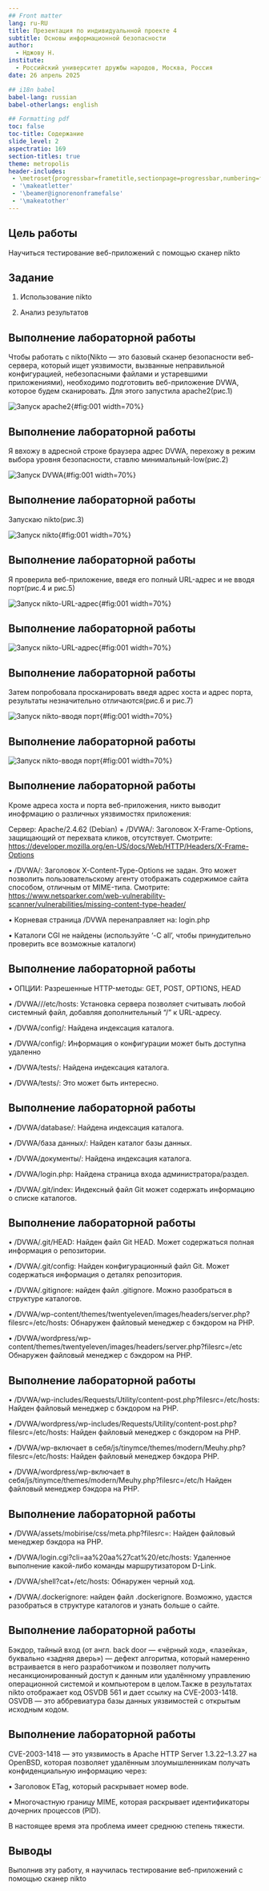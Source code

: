 ```yaml
---
## Front matter
lang: ru-RU
title: Презентация по индивидуальнной проекте 4
subtitle: Основы информационной безопасности
author:
  - Нджову Н.
institute:
  - Российский университет дружбы народов, Москва, Россия
date: 26 апрель 2025

## i18n babel
babel-lang: russian
babel-otherlangs: english

## Formatting pdf
toc: false
toc-title: Содержание
slide_level: 2
aspectratio: 169
section-titles: true
theme: metropolis
header-includes:
 - \metroset{progressbar=frametitle,sectionpage=progressbar,numbering=fraction}
 - '\makeatletter'
 - '\beamer@ignorenonframefalse'
 - '\makeatother'
---
```


## Цель работы

Научиться тестирование веб-приложений с помощью сканер nikto

## Задание

1. Использование nikto

2. Анализ результатов

## Выполнение лабораторной работы

Чтобы работать с nikto(Nikto — это базовый сканер безопасности веб-сервера, который ищет уязвимости, вызванные неправильной конфигурацией, небезопасными файлами и устаревшими приложениями), необходимо подготовить веб-приложение DVWA, которое будем сканировать. Для этого запустила apache2(рис.1)

![Запуск apache2](image/Untitled1.png){#fig:001 width=70%}

## Выполнение лабораторной работы

Я ввхожу в адресной строке браузера адрес DVWA, перехожу в режим выбора уровня безопасности, ставлю минимальный-low(рис.2)

![Запуск DVWA](image/Untitled2.png){#fig:001 width=70%}

## Выполнение лабораторной работы

Запускаю nikto(рис.3)

![Запуск nikto](image/Untitled3.png){#fig:001 width=70%}

## Выполнение лабораторной работы

Я проверила веб-приложение, введя его полный URL-адрес и не вводя порт(рис.4 и рис.5)

![Запуск nikto-URL-адрес](image/Untitled4.png){#fig:001 width=70%}

## Выполнение лабораторной работы

![Запуск nikto-URL-адрес](image/Untitled4a.png){#fig:001 width=70%}

## Выполнение лабораторной работы

Затем попробовала просканировать введя адрес хоста и адрес порта, результаты незначительно отличаются(рис.6 и рис.7)

![Запуск nikto-вводя порт](image/Untitled5.png){#fig:001 width=70%}

## Выполнение лабораторной работы

![Запуск nikto-вводя порт](image/Untitled5a.png){#fig:001 width=70%}

## Выполнение лабораторной работы

Кроме адреса хоста и порта веб-приложения, никто выводит инофрмацию о различных уязвимостях приложения:

Сервер: Apache/2.4.62 (Debian) + /DVWA/: Заголовок X-Frame-Options, защищающий от перехвата кликов, отсутствует. Смотрите: https://developer.mozilla.org/en-US/docs/Web/HTTP/Headers/X-Frame-Options

• /DVWA/: Заголовок X-Content-Type-Options не задан. Это может позволить пользовательскому агенту отображать содержимое сайта способом, отличным от MIME-типа. Смотрите: https://www.netsparker.com/web-vulnerability-scanner/vulnerabilities/missing-content-type-header/

• Корневая страница /DVWA перенаправляет на: login.php

• Каталоги CGI не найдены (используйте ‘-C all’, чтобы принудительно проверить все возможные каталоги)

## Выполнение лабораторной работы

• ОПЦИИ: Разрешенные HTTP-методы: GET, POST, OPTIONS, HEAD

• /DVWA///etc/hosts: Установка сервера позволяет считывать любой системный файл, добавляя дополнительный “/” к URL-адресу.

• /DVWA/config/: Найдена индексация каталога.

• /DVWA/config/: Информация о конфигурации может быть доступна удаленно

• /DVWA/tests/: Найдена индексация каталога.

• /DVWA/tests/: Это может быть интересно.

## Выполнение лабораторной работы

• /DVWA/database/: Найдена индексация каталога.

• /DVWA/база данных/: Найден каталог базы данных.

• /DVWA/документы/: Найдена индексация каталога.

• /DVWA/login.php: Найдена страница входа администратора/раздел.

• /DVWA/.git/index: Индексный файл Git может содержать информацию о списке каталогов.

## Выполнение лабораторной работы

• /DVWA/.git/HEAD: Найден файл Git HEAD. Может содержаться полная информация о репозитории.

• /DVWA/.git/config: Найден конфигурационный файл Git. Может содержаться информация о деталях репозитория.

• /DVWA/.gitignore: найден файл .gitignore. Можно разобраться в структуре каталогов.

• /DVWA/wp-content/themes/twentyeleven/images/headers/server.php?filesrc=/etc/hosts: Обнаружен файловый менеджер с бэкдором на PHP.

• /DVWA/wordpress/wp-content/themes/twentyeleven/images/headers/server.php?filesrc=/etc Обнаружен файловый менеджер с бэкдором на PHP.

## Выполнение лабораторной работы

• /DVWA/wp-includes/Requests/Utility/content-post.php?filesrc=/etc/hosts: Найден файловый менеджер с бэкдором на PHP.

• /DVWA/wordpress/wp-includes/Requests/Utility/content-post.php?filesrc=/etc/hosts: Найден файловый менеджер с бэкдором на PHP.

• /DVWA/wp-включает в себя/js/tinymce/themes/modern/Meuhy.php?filesrc=/etc/hosts: Найден файловый менеджер бэкдора PHP.

• /DVWA/wordpress/wp-включает в себя/js/tinymce/themes/modern/Meuhy.php?filesrc=/etc/h Найден файловый менеджер бэкдора на PHP.

## Выполнение лабораторной работы

• /DVWA/assets/mobirise/css/meta.php?filesrc=: Найден файловый менеджер бэкдора на PHP.

• /DVWA/login.cgi?cli=aa%20aa%27cat%20/etc/hosts: Удаленное выполнение какой-либо команды маршрутизатором D-Link.

• /DVWA/shell?cat+/etc/hosts: Обнаружен черный ход.

• /DVWA/.dockerignore: найден файл .dockerignore. Возможно, удастся разобраться в структуре каталогов и узнать больше о сайте.

## Выполнение лабораторной работы

Бэкдор, тайный вход (от англ. back door — «чёрный ход», «лазейка», буквально «задняя дверь») — дефект алгоритма, который намеренно встраивается в него разработчиком и позволяет получить несанкционированный доступ к данным или удалённому управлению операционной системой и компьютером в целом.Также в результатах nikto отображает код OSVDB 561 и дает ссылку на CVE-2003-1418. OSVDB — это аббревиатура базы данных уязвимостей с открытым
исходным кодом.

## Выполнение лабораторной работы

CVE-2003-1418 — это уязвимость в Apache HTTP Server 1.3.22–1.3.27 на
OpenBSD, которая позволяет удалённым злоумышленникам получать конфиденциальную информацию через:

• Заголовок ETag, который раскрывает номер вode.

• Многочастную границу MIME, которая раскрывает идентификаторы дочерних процессов (PID).

В настоящее время эта проблема имеет среднюю степень тяжести.

## Выводы

Выполнив эту работу, я научилась тестирование веб-приложений с помощью сканер nikto
